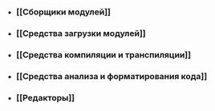 - ### [[Сборщики модулей]]
- ### [[Средства загрузки модулей]]
- ### [[Средства компиляции и транспиляции]]
- ### [[Средства анализа и форматирования кода]]
- ### [[Редакторы]]
